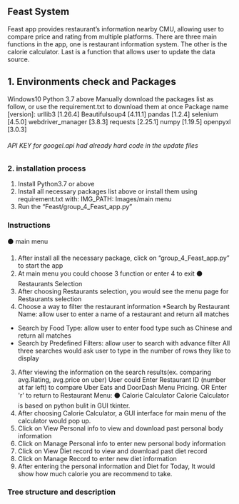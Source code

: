 ## Feast System
Feast app provides restaurant’s information nearby CMU, allowing user to compare price and rating from multiple platforms. There are three main functions in the app, one is restaurant information system. The other is the calorie calculator. Last is a function that allows user to update the data source.

## 1. Environments check and Packages
Windows10
Python 3.7 above
Manually download the packages list as follow, or use the requirement.txt to download them at once
Package name [version]:
urllib3 [1.26.4]
Beautifulsoup4 [4.11.1]
pandas [1.2.4]
selenium [4.5.0]
webdriver_manager [3.8.3]
requests [2.25.1]
numpy [1.19.5]
openpyxl [3.0.3]

###### API KEY for googel.api had already hard code in the update files
### 2. installation process
1. Install Python3.7 or above
2. Install all necessary packages list above or install them using requirement.txt
with:
  IMG_PATH: Images/main menu
3. Run the “Feast/group_4_Feast_app.py”
### Instructions
⚫ main menu
1. After install all the necessary package, click on “group_4_Feast_app.py” to start the app
2. At main menu you could choose 3 function or enter 4 to exit
⚫ Restaurants Selection
1. After choosing Restaurants selection, you would see the menu page for Restaurants selection
2. Choose a way to filter the restaurant information
*Search by Restaurant Name: allow user to enter a name of a restaurant and return all matches
* Search by Food Type: allow user to enter food type such as Chinese and return all matches
* Search by Predefined Filters: allow user to search with advance filter
All three searches would ask user to type in the number of rows they like to display
3. After viewing the information on the search results(ex. comparing avg.Rating, avg.price on uber)
User could Enter Restaurant ID (number at far left) to compare Uber Eats and DoorDash Menu Pricing.
OR Enter 'r' to return to Restaurant Menu:
⚫ Calorie Calculator Calorie Calculator is based on python bulit in GUI tkinter.
1. After choosing Calorie Calculator, a GUI interface for main menu of the calculator would pop up.
2. Click on View Personal info to view and download past personal body information
3. Click on Manage Personal info to enter new personal body information
4. Click on View Diet record to view and download past diet record
5. Click on Manage Record to enter new diet information
6. After entering the personal information and Diet for Today, It would show how much calorie you are recommend to take.
### Tree structure and description
